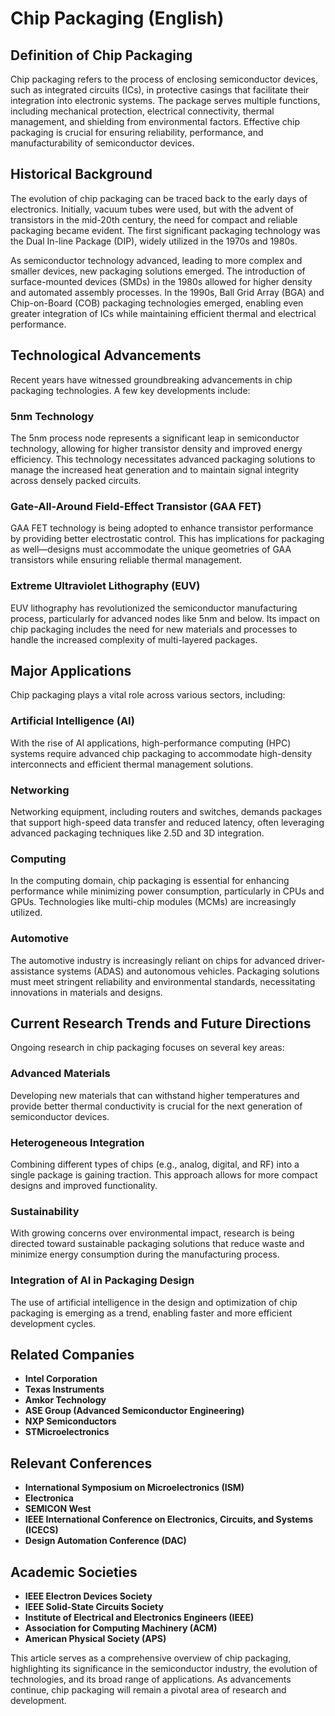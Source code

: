 # Chip Packaging (English)

## Definition of Chip Packaging
Chip packaging refers to the process of enclosing semiconductor devices, such as integrated circuits (ICs), in protective casings that facilitate their integration into electronic systems. The package serves multiple functions, including mechanical protection, electrical connectivity, thermal management, and shielding from environmental factors. Effective chip packaging is crucial for ensuring reliability, performance, and manufacturability of semiconductor devices.

## Historical Background
The evolution of chip packaging can be traced back to the early days of electronics. Initially, vacuum tubes were used, but with the advent of transistors in the mid-20th century, the need for compact and reliable packaging became evident. The first significant packaging technology was the Dual In-line Package (DIP), widely utilized in the 1970s and 1980s. 

As semiconductor technology advanced, leading to more complex and smaller devices, new packaging solutions emerged. The introduction of surface-mounted devices (SMDs) in the 1980s allowed for higher density and automated assembly processes. In the 1990s, Ball Grid Array (BGA) and Chip-on-Board (COB) packaging technologies emerged, enabling even greater integration of ICs while maintaining efficient thermal and electrical performance.

## Technological Advancements
Recent years have witnessed groundbreaking advancements in chip packaging technologies. A few key developments include:

### 5nm Technology
The 5nm process node represents a significant leap in semiconductor technology, allowing for higher transistor density and improved energy efficiency. This technology necessitates advanced packaging solutions to manage the increased heat generation and to maintain signal integrity across densely packed circuits.

### Gate-All-Around Field-Effect Transistor (GAA FET)
GAA FET technology is being adopted to enhance transistor performance by providing better electrostatic control. This has implications for packaging as well—designs must accommodate the unique geometries of GAA transistors while ensuring reliable thermal management.

### Extreme Ultraviolet Lithography (EUV)
EUV lithography has revolutionized the semiconductor manufacturing process, particularly for advanced nodes like 5nm and below. Its impact on chip packaging includes the need for new materials and processes to handle the increased complexity of multi-layered packages.

## Major Applications
Chip packaging plays a vital role across various sectors, including:

### Artificial Intelligence (AI)
With the rise of AI applications, high-performance computing (HPC) systems require advanced chip packaging to accommodate high-density interconnects and efficient thermal management solutions.

### Networking
Networking equipment, including routers and switches, demands packages that support high-speed data transfer and reduced latency, often leveraging advanced packaging techniques like 2.5D and 3D integration.

### Computing
In the computing domain, chip packaging is essential for enhancing performance while minimizing power consumption, particularly in CPUs and GPUs. Technologies like multi-chip modules (MCMs) are increasingly utilized.

### Automotive
The automotive industry is increasingly reliant on chips for advanced driver-assistance systems (ADAS) and autonomous vehicles. Packaging solutions must meet stringent reliability and environmental standards, necessitating innovations in materials and designs.

## Current Research Trends and Future Directions
Ongoing research in chip packaging focuses on several key areas:

### Advanced Materials
Developing new materials that can withstand higher temperatures and provide better thermal conductivity is crucial for the next generation of semiconductor devices.

### Heterogeneous Integration
Combining different types of chips (e.g., analog, digital, and RF) into a single package is gaining traction. This approach allows for more compact designs and improved functionality.

### Sustainability
With growing concerns over environmental impact, research is being directed toward sustainable packaging solutions that reduce waste and minimize energy consumption during the manufacturing process.

### Integration of AI in Packaging Design
The use of artificial intelligence in the design and optimization of chip packaging is emerging as a trend, enabling faster and more efficient development cycles.

## Related Companies
- **Intel Corporation**
- **Texas Instruments**
- **Amkor Technology**
- **ASE Group (Advanced Semiconductor Engineering)**
- **NXP Semiconductors**
- **STMicroelectronics**

## Relevant Conferences
- **International Symposium on Microelectronics (ISM)**
- **Electronica**
- **SEMICON West**
- **IEEE International Conference on Electronics, Circuits, and Systems (ICECS)**
- **Design Automation Conference (DAC)**

## Academic Societies
- **IEEE Electron Devices Society**
- **IEEE Solid-State Circuits Society**
- **Institute of Electrical and Electronics Engineers (IEEE)**
- **Association for Computing Machinery (ACM)**
- **American Physical Society (APS)**

This article serves as a comprehensive overview of chip packaging, highlighting its significance in the semiconductor industry, the evolution of technologies, and its broad range of applications. As advancements continue, chip packaging will remain a pivotal area of research and development.